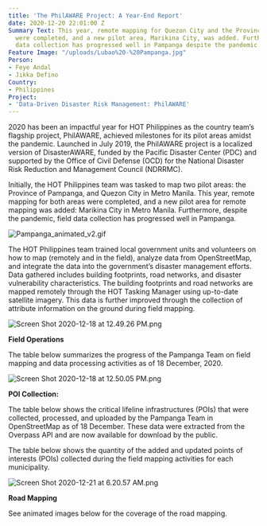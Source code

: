 ```yaml
---
title: 'The PhilAWARE Project: A Year-End Report'
date: 2020-12-20 22:01:00 Z
Summary Text: This year, remote mapping for Quezon City and the Province of Pampanga
  were completed, and a new pilot area, Marikina City, was added. Furthermore, field
  data collection has progressed well in Pampanga despite the pandemic.
Feature Image: "/uploads/Lubao%20-%20Pampanga.jpg"
Person:
- Feye Andal
- Jikka Defino
Country:
- Philippines
Project:
- 'Data-Driven Disaster Risk Management: PhilAWARE'
---
```


2020 has been an impactful year for HOT Philippines as the country team’s flagship project, PhilAWARE, achieved milestones for its pilot areas amidst the pandemic. Launched in July 2019, the PhilAWARE project is a localized version of DisasterAWARE, funded by the Pacific Disaster Center (PDC) and supported by the Office of Civil Defense (OCD) for the National Disaster Risk Reduction and Management Council (NDRRMC).

Initially, the HOT Philippines team was tasked to map two pilot areas: the Province of Pampanga, and Quezon City in Metro Manila. This year, remote mapping for both areas were completed, and a new pilot area for remote mapping was added: Marikina City in Metro Manila. Furthermore, despite the pandemic, field data collection has progressed well in Pampanga.

![Pampanga_animated_v2.gif](/uploads/Pampanga_animated_v2.gif)

The HOT Philippines team trained local government units and volunteers on how to map (remotely and in the field), analyze data from OpenStreetMap, and integrate the data into the government’s disaster management efforts. Data gathered includes building footprints, road networks, and disaster vulnerability characteristics. The building footprints and road networks are mapped remotely through the HOT Tasking Manager using up-to-date satellite imagery. This data is further improved through the collection of attribute information on the ground during field mapping.

![Screen Shot 2020-12-18 at 12.49.26 PM.png](/uploads/Screen%20Shot%202020-12-18%20at%2012.49.26%20PM.png)

**Field Operations**

The table below summarizes the progress of the Pampanga Team on field mapping and data processing activities as of 18 December, 2020.

![Screen Shot 2020-12-18 at 12.50.05 PM.png](/uploads/Screen%20Shot%202020-12-18%20at%2012.50.05%20PM.png)

**POI Collection:**

The table below shows the critical lifeline infrastructures (POIs) that were collected, processed, and uploaded by the Pampanga Team in OpenStreetMap as of 18 December. These data were extracted from the Overpass API and are now available for download by the public.

The table below shows the quantity of the added and updated points of interests (POIs) collected during the field mapping activities for each municipality.

![Screen Shot 2020-12-21 at 6.20.57 AM.png](/uploads/Screen%20Shot%202020-12-21%20at%206.20.57%20AM.png)

**Road Mapping**

See animated images below for the coverage of the road mapping.